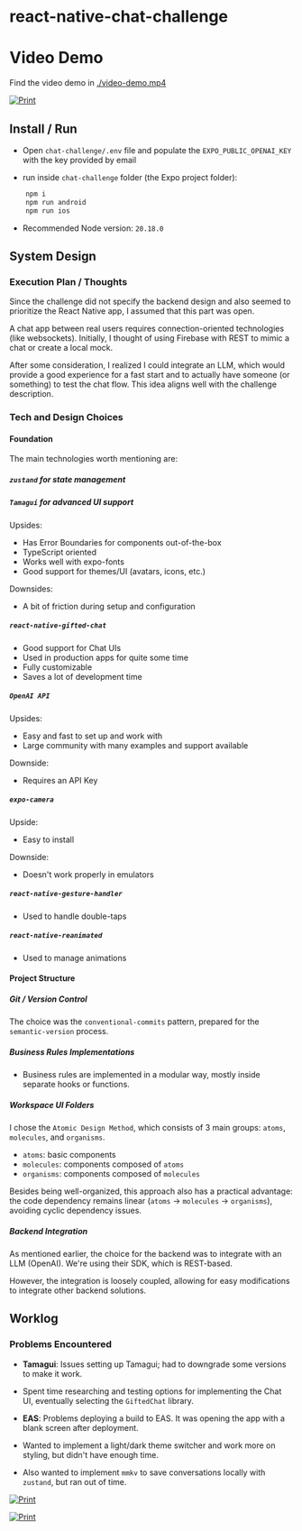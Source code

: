 # react-native-chat-challenge

# Video Demo

Find the video demo in [./video-demo.mp4](https://github.com/sugaith/react-native-chat-challenge/raw/refs/heads/main/video-demo.mp4)

[![Print](1.png?raw=true)](./video-demo.mp4)

## Install / Run

- Open `chat-challenge/.env` file and populate the `EXPO_PUBLIC_OPENAI_KEY` with the key provided by email

- run inside `chat-challenge` folder (the Expo project folder):

```bash
    npm i
    npm run android
    npm run ios
```

- Recommended Node version: `20.18.0`

## System Design

### Execution Plan / Thoughts

Since the challenge did not specify the backend design and also seemed to prioritize the React Native app, I assumed that this part was open.

A chat app between real users requires connection-oriented technologies (like websockets). Initially, I thought of using Firebase with REST to mimic a chat or create a local mock.

After some consideration, I realized I could integrate an LLM, which would provide a good experience for a fast start and to actually have someone (or something) to test the chat flow. This idea aligns well with the challenge description.

### Tech and Design Choices

#### Foundation

The main technologies worth mentioning are:

##### `zustand` for state management

##### `Tamagui` for advanced UI support

Upsides:

- Has Error Boundaries for components out-of-the-box
- TypeScript oriented
- Works well with expo-fonts
- Good support for themes/UI (avatars, icons, etc.)

Downsides:

- A bit of friction during setup and configuration

##### `react-native-gifted-chat`

- Good support for Chat UIs
- Used in production apps for quite some time
- Fully customizable
- Saves a lot of development time

##### `OpenAI API`

Upsides:

- Easy and fast to set up and work with
- Large community with many examples and support available

Downside:

- Requires an API Key

##### `expo-camera`

Upside:

- Easy to install

Downside:

- Doesn't work properly in emulators

##### `react-native-gesture-handler`

- Used to handle double-taps

##### `react-native-reanimated`

- Used to manage animations

#### Project Structure

##### Git / Version Control

The choice was the `conventional-commits` pattern, prepared for the `semantic-version` process.

##### Business Rules Implementations

- Business rules are implemented in a modular way, mostly inside separate hooks or functions.

##### Workspace UI Folders

I chose the `Atomic Design Method`, which consists of 3 main groups: `atoms`, `molecules`, and `organisms`.

- `atoms`: basic components
- `molecules`: components composed of `atoms`
- `organisms`: components composed of `molecules`

Besides being well-organized, this approach also has a practical advantage: the code dependency remains linear (`atoms` -> `molecules` -> `organisms`), avoiding cyclic dependency issues.

##### Backend Integration

As mentioned earlier, the choice for the backend was to integrate with an LLM (OpenAI). We're using their SDK, which is REST-based.

However, the integration is loosely coupled, allowing for easy modifications to integrate other backend solutions.

## Worklog

### Problems Encountered

- **Tamagui**: Issues setting up Tamagui; had to downgrade some versions to make it work.

- Spent time researching and testing options for implementing the Chat UI, eventually selecting the `GiftedChat` library.

- **EAS**: Problems deploying a build to EAS. It was opening the app with a blank screen after deployment.

- Wanted to implement a light/dark theme switcher and work more on styling, but didn't have enough time.

- Also wanted to implement `mmkv` to save conversations locally with `zustand`, but ran out of time.

[![Print](1.png?raw=true)](https://github.com/sugaith)

[![Print](2.png?raw=true)](https://github.com/sugaith)
